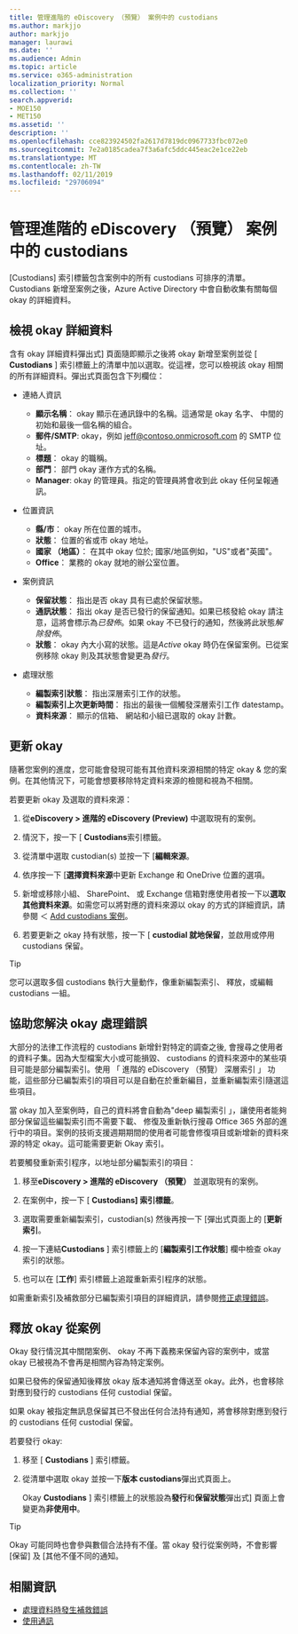 ```yaml
---
title: 管理進階的 eDiscovery （預覽） 案例中的 custodians
ms.author: markjjo
author: markjjo
manager: laurawi
ms.date: ''
ms.audience: Admin
ms.topic: article
ms.service: o365-administration
localization_priority: Normal
ms.collection: ''
search.appverid:
- MOE150
- MET150
ms.assetid: ''
description: ''
ms.openlocfilehash: cce823924502fa2617d7819dc0967733fbc072e0
ms.sourcegitcommit: 7e2a0185cadea7f3a6afc5ddc445eac2e1ce22eb
ms.translationtype: MT
ms.contentlocale: zh-TW
ms.lasthandoff: 02/11/2019
ms.locfileid: "29706094"
---
```

# <a name="manage-custodians-in-an-advanced-ediscovery-preview-case"></a>管理進階的 eDiscovery （預覽） 案例中的 custodians

[Custodians] 索引標籤包含案例中的所有 custodians 可排序的清單。Custodians 新增至案例之後，Azure Active Directory 中會自動收集有關每個 okay 的詳細資料。

## <a name="viewing-custodian-details"></a>檢視 okay 詳細資料

含有 okay 詳細資料彈出式] 頁面隨即顯示之後將 okay 新增至案例並從 [ **Custodians** ] 索引標籤上的清單中加以選取。從這裡，您可以檢視該 okay 相關的所有詳細資料。彈出式頁面包含下列欄位：

- 連絡人資訊

  - **顯示名稱**： okay 顯示在通訊錄中的名稱。這通常是 okay 名字、 中間的初始和最後一個名稱的組合。
  - **郵件/SMTP**: okay，例如 jeff@contoso.onmicrosoft.com 的 SMTP 位址。  
  - **標題**： okay 的職稱。
  - **部門**： 部門 okay 運作方式的名稱。
  - **Manager**: okay 的管理員。指定的管理員將會收到此 okay 任何呈報通訊。
  
- 位置資訊

  - **縣/市**： okay 所在位置的城市。
  - **狀態**： 位置的省或市 okay 地址。
  - **國家 （地區）**： 在其中 okay 位於; 國家/地區例如，"US"或者"英國"。
  - **Office**： 業務的 okay 就地的辦公室位置。

- 案例資訊

  - **保留狀態**： 指出是否 okay 具有已處於保留狀態。 
  - **通訊狀態**： 指出 okay 是否已發行的保留通知。如果已核發給 okay 請注意，這將會標示為*已發佈*。如果 okay 不已發行的通知，然後將此狀態*解除發佈*。 
  - **狀態**： okay 內大小寫的狀態。這是*Active* okay 時仍在保留案例。已從案例移除 okay 則及其狀態會變更為*發行*。 

- 處理狀態

  - **編製索引狀態**： 指出深層索引工作的狀態。  
  - **編製索引上次更新時間**： 指出的最後一個觸發深層索引工作 datestamp。
  - **資料來源**： 顯示的信箱、 網站和小組已選取的 okay 計數。

## <a name="updating-a-custodian"></a>更新 okay

隨著您案例的進度，您可能會發現可能有其他資料來源相關的特定 okay & 您的案例。在其他情況下，可能會想要移除特定資料來源的檢閱和視為不相關。

若要更新 okay 及選取的資料來源：

1. 從**eDiscovery > 進階的 eDiscovery (Preview)** 中選取現有的案例。
  
2. 情況下，按一下 [ **Custodians**索引標籤。
  
3. 從清單中選取 custodian(s) 並按一下 [**編輯來源**。
  
4. 依序按一下 [**選擇資料來源**中更新 Exchange 和 OneDrive 位置的選項。
  
5. 新增或移除小組、 SharePoint、 或 Exchange 信箱對應使用者按一下以**選取其他資料來源**。如需您可以將對應的資料來源以 okay 的方式的詳細資訊，請參閱 ＜ [Add custodians 案例](add-custodians-to-case.md)。
  
6. 若要更新之 okay 持有狀態，按一下 [ **custodial 就地保留**，並啟用或停用 custodians 保留。

> [!TIP]
> 您可以選取多個 custodians 執行大量動作，像重新編製索引、 釋放，或編輯 custodians 一組。

## <a name="resolving-custodian-processing-errors"></a>協助您解決 okay 處理錯誤

大部分的法律工作流程的 custodians 新增針對特定的調查之後, 會搜尋之使用者的資料子集。因為大型檔案大小或可能損毀、 custodians 的資料來源中的某些項目可能是部分編製索引。使用 「 進階的 eDiscovery （預覽） 深層索引 」 功能，這些部分已編製索引的項目可以是自動在於重新編目，並重新編製索引隨選這些項目。 

當 okay 加入至案例時，自己的資料將會自動為"deep 編製索引 」，讓使用者能夠部分保留這些編製索引而不需要下載、 修復及重新執行搜尋 Office 365 外部的進行中的項目。案例的技術支援週期期間的使用者可能會修復項目或新增新的資料來源的特定 okay。這可能需要更新 Okay 索引。 

若要觸發重新索引程序，以地址部分編製索引的項目：

1. 移至**eDiscovery > 進階的 eDiscovery （預覽）** 並選取現有的案例。

2. 在案例中，按一下 [ **Custodians] 索引標籤**。 

3. 選取需要重新編製索引，custodian(s) 然後再按一下 [彈出式頁面上的 [**更新索引**。

4. 按一下連結**Custodians** ] 索引標籤上的 [**編製索引工作狀態**] 欄中檢查 okay 索引的狀態。  

5. 也可以在 [**工作**] 索引標籤上追蹤重新索引程序的狀態。

如需重新索引及補救部分已編製索引項目的詳細資訊，請參閱[修正處理錯誤](processing-data-for-case.md)。

## <a name="releasing-a-custodian-from-a-case"></a>釋放 okay 從案例

Okay 發行情況其中關閉案例、 okay 不再下義務来保留內容的案例中，或當 okay 已被視為不會再是相關內容為特定案例。 

如果已發佈的保留通知後釋放 okay 版本通知將會傳送至 okay。此外，也會移除對應到發行的 custodians 任何 custodial 保留。

如果 okay 被指定無訊息保留其已不發出任何合法持有通知，將會移除對應到發行的 custodians 任何 custodial 保留。  

若要發行 okay: 

1.  移至 [ **Custodians** ] 索引標籤。

2.  從清單中選取 okay 並按一下**版本 custodians**彈出式頁面上。

    Okay **Custodians** ] 索引標籤上的狀態設為**發行**和**保留狀態**彈出式] 頁面上會變更為**非使用中**。 

> [!TIP]
> Okay 可能同時也會參與數個合法持有不僅。當 okay 發行從案例時，不會影響 [保留] 及 [其他不僅不同的通知。

## <a name="related-information"></a>相關資訊

 - [處理資料時發生補救錯誤](error-remediation.md) 
- [使用通訊](managing-custodian-communications.md)
